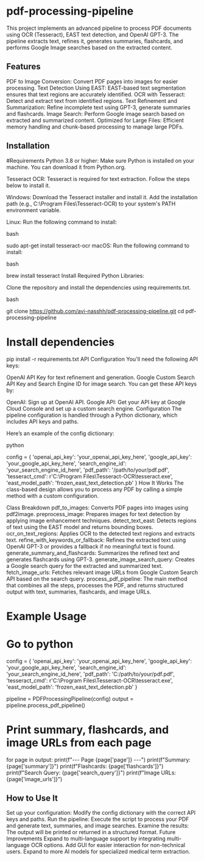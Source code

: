 # pdf-processing-pipeline
This project implements an advanced pipeline to process PDF documents using OCR (Tesseract), EAST text detection, and OpenAI GPT-3. The pipeline extracts text, refines it, generates summaries, flashcards, and performs Google Image searches based on the extracted content.

## Features
PDF to Image Conversion: Convert PDF pages into images for easier processing.
Text Detection Using EAST: EAST-based text segmentation ensures that text regions are accurately identified.
OCR with Tesseract: Detect and extract text from identified regions.
Text Refinement and Summarization: Refine incomplete text using GPT-3, generate summaries and flashcards.
Image Search: Perform Google image search based on extracted and summarized content.
Optimized for Large Files: Efficient memory handling and chunk-based processing to manage large PDFs.
## Installation
#Requirements
Python 3.8 or higher: Make sure Python is installed on your machine. You can download it from Python.org.

Tesseract OCR: Tesseract is required for text extraction. Follow the steps below to install it.

Windows: Download the Tesseract installer and install it. Add the installation path (e.g., C:\Program Files\Tesseract-OCR) to your system's PATH environment variable.

Linux: Run the following command to install:

bash
 
sudo apt-get install tesseract-ocr
macOS: Run the following command to install:

bash
 
brew install tesseract
Install Required Python Libraries:

Clone the repository and install the dependencies using requirements.txt.

bash
 
git clone https://github.com/avi-nasshh/pdf-processing-pipeline.git
cd pdf-processing-pipeline

# Install dependencies
pip install -r requirements.txt
API Configuration
You'll need the following API keys:

OpenAI API Key for text refinement and generation.
Google Custom Search API Key and Search Engine ID for image search.
You can get these API keys by:

OpenAI: Sign up at OpenAI API.
Google API: Get your API key at Google Cloud Console and set up a custom search engine.
Configuration
The pipeline configuration is handled through a Python dictionary, which includes API keys and paths.

Here’s an example of the config dictionary:

python
 
config = {
    'openai_api_key': 'your_openai_api_key_here',
    'google_api_key': 'your_google_api_key_here',
    'search_engine_id': 'your_search_engine_id_here',
    'pdf_path': '/path/to/your/pdf.pdf',
    'tesseract_cmd': r'C:\Program Files\Tesseract-OCR\tesseract.exe',
    'east_model_path': 'frozen_east_text_detection.pb'
}
How It Works
The class-based design allows you to process any PDF by calling a simple method with a custom configuration.

Class Breakdown
pdf_to_images: Converts PDF pages into images using pdf2image.
preprocess_image: Prepares images for text detection by applying image enhancement techniques.
detect_text_east: Detects regions of text using the EAST model and returns bounding boxes.
ocr_on_text_regions: Applies OCR to the detected text regions and extracts text.
refine_with_keywords_or_fallback: Refines the extracted text using OpenAI GPT-3 or provides a fallback if no meaningful text is found.
generate_summary_and_flashcards: Summarizes the refined text and generates flashcards using GPT-3.
generate_image_search_query: Creates a Google search query for the extracted and summarized text.
fetch_image_urls: Fetches relevant image URLs from Google Custom Search API based on the search query.
process_pdf_pipeline: The main method that combines all the steps, processes the PDF, and returns structured output with text, summaries, flashcards, and image URLs.
# Example Usage

# Go to python

config = {
    'openai_api_key': 'your_openai_api_key_here',
    'google_api_key': 'your_google_api_key_here',
    'search_engine_id': 'your_search_engine_id_here',
    'pdf_path': 'C:/path/to/your/pdf.pdf',
    'tesseract_cmd': r'C:\Program Files\Tesseract-OCR\tesseract.exe',
    'east_model_path': 'frozen_east_text_detection.pb'
}

pipeline = PDFProcessingPipeline(config)
output = pipeline.process_pdf_pipeline()

# Print summary, flashcards, and image URLs from each page
for page in output:
    print(f"--- Page {page['page']} ---")
    print(f"Summary: {page['summary']}")
    print(f"Flashcards: {page['flashcards']}")
    print(f"Search Query: {page['search_query']}")
    print(f"Image URLs: {page['image_urls']}")


## How to Use It
Set up your configuration: Modify the config dictionary with the correct API keys and paths.
Run the pipeline: Execute the script to process your PDF and generate text, summaries, and image searches.
Examine the results: The output will be printed or returned in a structured format.
Future Improvements
Expand to multi-language support by integrating multi-language OCR options.
Add GUI for easier interaction for non-technical users.
Expand to more AI models for specialized medical term extraction.
